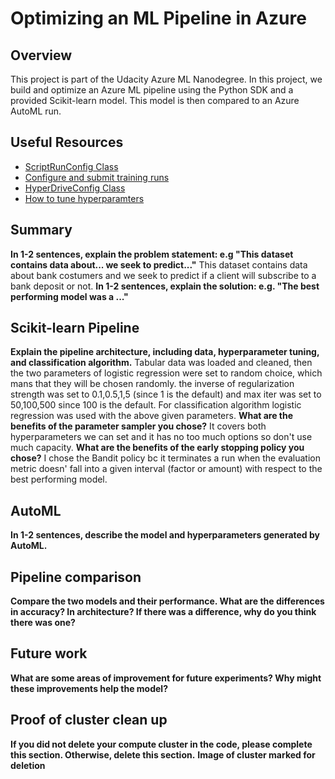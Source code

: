 # Optimizing an ML Pipeline in Azure

## Overview
This project is part of the Udacity Azure ML Nanodegree.
In this project, we build and optimize an Azure ML pipeline using the Python SDK and a provided Scikit-learn model.
This model is then compared to an Azure AutoML run.

## Useful Resources
- [ScriptRunConfig Class](https://docs.microsoft.com/en-us/python/api/azureml-core/azureml.core.scriptrunconfig?view=azure-ml-py)
- [Configure and submit training runs](https://docs.microsoft.com/en-us/azure/machine-learning/how-to-set-up-training-targets)
- [HyperDriveConfig Class](https://docs.microsoft.com/en-us/python/api/azureml-train-core/azureml.train.hyperdrive.hyperdriveconfig?view=azure-ml-py)
- [How to tune hyperparamters](https://docs.microsoft.com/en-us/azure/machine-learning/how-to-tune-hyperparameters)


## Summary
**In 1-2 sentences, explain the problem statement: e.g "This dataset contains data about... we seek to predict..."**
This dataset contains data about bank costumers and  we seek to predict if a client will subscribe to a bank deposit or not.
**In 1-2 sentences, explain the solution: e.g. "The best performing model was a ..."**

## Scikit-learn Pipeline
**Explain the pipeline architecture, including data, hyperparameter tuning, and classification algorithm.**
Tabular data was loaded and cleaned, then the two parameters of logistic regression were set to random choice, which mans that they will be chosen randomly. the inverse of regularization strength was set to 0.1,0.5,1,5 (since 1 is the default) and max iter was set to 50,100,500 since 100 is the default.
For classification algorithm logistic regression was used with the above given parameters. 
**What are the benefits of the parameter sampler you chose?**
It covers both hyperparameters we can set and it has no too much options so don't use much capacity.
**What are the benefits of the early stopping policy you chose?**
I chose the Bandit policy bc it terminates a run when the evaluation metric doesn' fall into a given interval (factor or amount) with respect to the best performing model.
## AutoML
**In 1-2 sentences, describe the model and hyperparameters generated by AutoML.**

## Pipeline comparison
**Compare the two models and their performance. What are the differences in accuracy? In architecture? If there was a difference, why do you think there was one?**

## Future work
**What are some areas of improvement for future experiments? Why might these improvements help the model?**

## Proof of cluster clean up
**If you did not delete your compute cluster in the code, please complete this section. Otherwise, delete this section.**
**Image of cluster marked for deletion**
